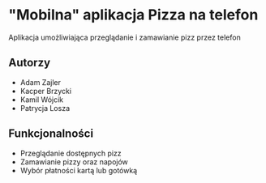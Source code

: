 
# "Mobilna" aplikacja Pizza na telefon

Aplikacja umożliwiająca przeglądanie i zamawianie pizz przez telefon

## Autorzy

- Adam Zajler
- Kacper Brzycki
- Kamil Wójcik
- Patrycja Losza

## Funkcjonalności

- Przeglądanie dostępnych pizz
- Zamawianie pizzy oraz napojów
- Wybór płatności kartą lub gotówką
